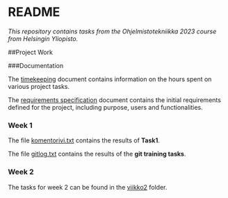 # README

*This repository contains tasks from the Ohjelmistotekniikka 2023 course from Helsingin Yliopisto.*

##Project Work

###Documentation

The [timekeeping](https://github.com/lenbie/ot-harjoitustyo/blob/master/documentation/timekeeping.md) document contains information on the hours spent on various project tasks.

The [requirements specification](https://github.com/lenbie/ot-harjoitustyo/blob/master/documentation/requirements_specification.md) document contains the initial requirements defined for the project, including purpose, users and functionalities.

### Week 1

The file [komentorivi.txt](https://github.com/lenbie/ot-harjoitustyo/blob/master/laskarit/viikko1/komentorivi.txt) contains the results of **Task1**.

The file [gitlog.txt](https://github.com/lenbie/ot-harjoitustyo/blob/master/laskarit/viikko1/gitlog.txt) contains the results of the **git training tasks**.

### Week 2
The tasks for week 2 can be found in the [viikko2](https://github.com/lenbie/ot-harjoitustyo/tree/master/laskarit/viikko2) folder.
